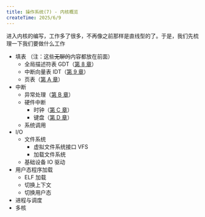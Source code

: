```yaml
---
title: 操作系统(7) - 内核概览
createTime: 2025/6/9
---
```


进入内核的编写，工作多了很多，不再像之前那样是直线型的了。于是，我们先梳理一下我们要做什么工作

- 填表
  （注：这些~~无聊的~~内容都放在前面）
  - 全局描述符表 GDT（[第 8 章](OS-08-GDT)）
  - 中断向量表 IDT（[第 9 章](OS-09-IDT)）
  - 页表（[第 A 章](OS-0A-paging)）
- 中断
  - 异常处理（[第 B 章](OS-0B-exception-handle)）
  - 硬件中断
    - 时钟（[第 C 章](OS-0C-timer)）
    - 键盘（[第 D 章](OS-0D-keyboard)）
  - 系统调用
- I/O
  - 文件系统
    - 虚拟文件系统接口 VFS
    - 加载文件系统
  - 基础设备 IO 驱动
- 用户态程序加载
  - ELF 加载
  - 切换上下文
  - 切换用户态
- 进程与调度
- 多核
